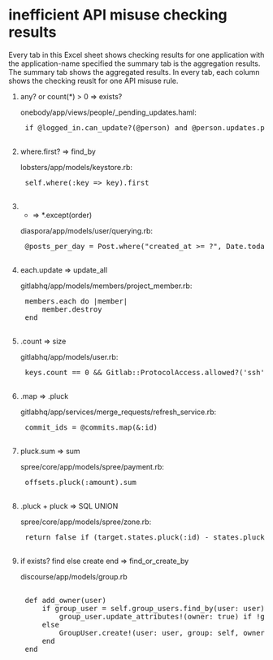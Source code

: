 # inefficient API misuse checking results
Every tab in this Excel sheet shows checking results for one application with the application-name specified the summary tab is the aggregation results.
The summary tab shows the aggregated results.
In every tab, each column shows the checking reuslt for one API misuse rule.
1. any? or count(*) > 0 => exists? 

    onebody/app/views/people/_pending_updates.haml:
    <pre>
    if @logged_in.can_update?(@person) and @person.updates.pending.count > 0
    </pre>
2. where.first? => find_by

    lobsters/app/models/keystore.rb:   
    <pre>
    self.where(:key => key).first
    </pre>
3. * => *.except(order)

    diaspora/app/models/user/querying.rb:
    <pre>
    @posts_per_day = Post.where("created_at >= ?", Date.today - 21.days).group("DATE(created_at)").order("DATE(created_at) ASC").count
    </pre>
4. each.update => update_all

    gitlabhq/app/models/members/project_member.rb: 
    <pre>
    members.each do |member|
        member.destroy
    end
    </pre>
5. .count => size

    gitlabhq/app/models/user.rb:
    <pre>
    keys.count == 0 && Gitlab::ProtocolAccess.allowed?('ssh')
    </pre>
6. .map => .pluck

    gitlabhq/app/services/merge_requests/refresh_service.rb:
    <pre>
    commit_ids = @commits.map(&:id)
    </pre>
7. pluck.sum => sum

    spree/core/app/models/spree/payment.rb: 
    <pre>
    offsets.pluck(:amount).sum
    </pre>
8. .pluck + pluck => SQL UNION
 
    spree/core/app/models/spree/zone.rb:   
    <pre>
    return false if (target.states.pluck(:id) - states.pluck(:id)).present?
    </pre>
9. if exists? find else create end => find_or_create_by

    discourse/app/models/group.rb 
    <pre> 
    def add_owner(user)
        if group_user = self.group_users.find_by(user: user)   
            group_user.update_attributes!(owner: true) if !group_user.owner 
        else
            GroupUser.create!(user: user, group: self, owner: true)
        end       
    end
    </pre>
